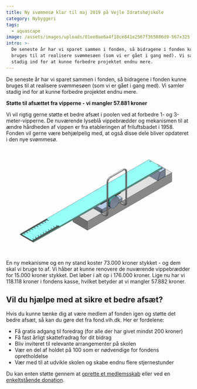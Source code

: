 ```yaml
---
title: Ny svømmesø klar til maj 2019 på Vejle Idrætshøjskole
category: Nybyggeri
tags:
  - aquascape
image: /assets/images/uploads/01ee8ae6a4f18ce841e2567f365886d9-567x325.png
intro: >-
  De seneste år har vi sparet sammen i fonden, så bidragene i fonden kunne
  bruges til at realisere svømmesøen (som vi er gået i gang med). Vi samler
  stadig ind for at kunne forbedre projektet endnu mere.
---
```

De seneste år har vi sparet sammen i fonden, så bidragene i fonden kunne bruges til at realisere svømmesøen (som vi er gået i gang med). Vi samler stadig ind for at kunne forbedre projektet endnu mere.

**Støtte til afsættet fra vipperne - vi mangler 57.881 kroner**

Vi vil rigtig gerne støtte et bedre afsæt i poolen ved at forbedre 1- og 3-meter-vipperne. De nuværende lyseblå vippebrædder og mekanismen til at ændre hårdheden af vippen er fra etableringen af friluftsbadet i 1958. Fonden vil gerne være behjælpelig med, at også disse dele bliver opdateret i den nye svømmesø.

![](/assets/images/uploads/01ee8ae6a4f18ce841e2567f365886d9-567x325.png)

En ny mekanisme og en ny stand koster 73.000 kroner stykket - og dem skal vi bruge to af. Vi håber at kunne renovere de nuværende vippebrædder for 15.000 kroner stykket. Det løber i alt op i 176.000 kroner. Lige nu har vi 118.118 kroner i fondens kasse, hvilket betyder at vi mangler 57.882 kroner.

## Vil du hjælpe med at sikre et bedre afsæt?

Hvis du kunne tænke dig at være medlem af fonden igen og støtte det bedre afsæt, så kan du gøre det fra fond.vih.dk. Her er fordelene:

* Få gratis adgang til foredrag (for alle der har givet mindst 200 kroner)
* Få fast årligt skattefradrag for dit bidrag
* Bliv inviteret til relevante arrangementer på skolen
* Vær en del af holdet på 100 som er nødvendige for fondens opretholdelse
* Vær med til at udvikle skolen og skabe endnu flere stjernestunder

Du kan enten støtte gennem at [oprette et medlemsskab](/medlemsskab/) eller ved en [enkeltstående donation](/bidrag/).
